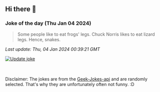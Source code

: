 ## Hi there 👋

### Joke of the day (Thu Jan 04 2024)
<!-- joke -->
>Some people like to eat frogs' legs. Chuck Norris likes to eat lizard legs. Hence, snakes.
<!-- /joke -->

*Last update: Thu, 04 Jan 2024 00:39:21 GMT*

[![Update joke](https://github.com/nclskfm/nclskfm/actions/workflows/joke.yml/badge.svg)](https://github.com/nclskfm/nclskfm/actions/workflows/joke.yml)

<br><br>
Disclaimer: The jokes are from the [Geek-Jokes-api](https://github.com/sameerkumar18/geek-joke-api) and are randomly selected. That's why they are unfortunately often not funny. :D

